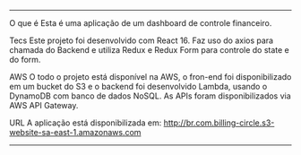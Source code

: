 *********************************************
O que é
Esta é uma aplicação de um dashboard de controle financeiro.

Tecs
Este projeto foi desenvolvido com React 16. Faz uso do axios para chamada do Backend e utiliza Redux e Redux Form para controle do state e do form.

AWS
O todo o projeto está disponível na AWS, o fron-end foi disponibilizado em um bucket do S3 e o backend foi desenvolvido Lambda, usando o DynamoDB com banco de dados NoSQL. As APIs foram disponibilizados via AWS API Gateway.

URL
A aplicação está disponibilizada em: http://br.com.billing-circle.s3-website-sa-east-1.amazonaws.com

***************************************